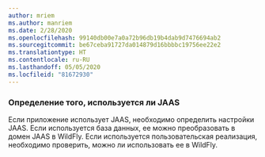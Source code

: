 ```yaml
---
author: mriem
ms.author: manriem
ms.date: 2/28/2020
ms.openlocfilehash: 99140db00e7a0a72b96db19b4dab9d7476694ab2
ms.sourcegitcommit: be67ceba91727da014879d16bbbbc19756ee22e2
ms.translationtype: HT
ms.contentlocale: ru-RU
ms.lasthandoff: 05/05/2020
ms.locfileid: "81672930"
---
```

### <a name="determine-whether-jaas-is-in-use"></a>Определение того, используется ли JAAS

Если приложение использует JAAS, необходимо определить настройки JAAS. Если используется база данных, ее можно преобразовать в домен JAAS в WildFly. Если используется пользовательская реализация, необходимо проверить, можно ли использовать ее в WildFly.

